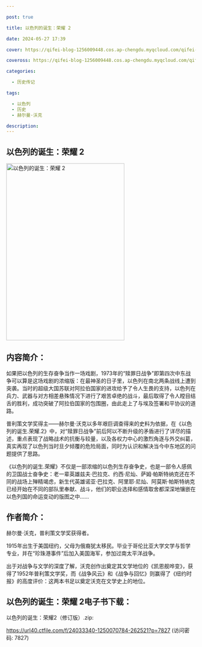 ```yaml
---

post: true

title: 以色列的诞生：荣耀 2

date: 2024-05-27 17:39

cover: https://qifei-blog-1256009448.cos.ap-chengdu.myqcloud.com/qifei-blog/6614fa2e68eb9357130f6ce5.jpg

coveross: https://qifei-blog-1256009448.cos.ap-chengdu.myqcloud.com/qifei-blog/6614fa2e68eb9357130f6ce5.jpg

categories:

  - 历史传记

tags:

  - 以色列
  - 历史
  - 赫尔曼·沃克

description:
---
```


## 以色列的诞生：荣耀 2
<img alt="以色列的诞生：荣耀 2 " class="aligncenter loading" data-was-processed="true" decoding="async" fetchpriority="high" height="471" src="https://qifei-blog-1256009448.cos.ap-chengdu.myqcloud.com/qifei-blog/6614fa2e68eb9357130f6ce5.jpg" style="cursor: zoom-in;" width="314"/>

## 内容简介：

如果把以色列的生存奋争当作一场戏剧，1973年的“赎罪日战争”即第四次中东战争可以算是这场戏剧的浓缩版：在最神圣的日子里，以色列在南北两条战线上遭到突袭。当时的超级大国苏联对阿拉伯国家的进攻给予了令人生畏的支持，以色列在兵力、武器与对方相差悬殊情况下进行了艰苦卓绝的战斗，最后取得了令人瞠目结舌的胜利，成功突破了阿拉伯国家的包围圈，由此走上了与埃及签署和平协议的道路。

普利策文学奖得主——赫尔曼·沃克以多年艰巨调查得来的史料为依据，在《以色列的诞生.荣耀.2》中，对“赎罪日战争”前后阿以不断升级的矛盾进行了详尽的描述，重点表现了战略战术的抗衡与较量，以及各权力中心的激烈角逐与外交纠葛，真实再现了以色列当时旦夕倾覆的危险局面，同时为认识和解决当今中东地区的问题提供了思路。

《以色列的诞生.荣耀》不仅是一部浓缩的以色列生存奋争史，也是一部令人感佩的卫国战士奋争史：老一辈英雄兹夫·巴拉克、约西·尼灿、萨姆·帕斯特纳克还在不同的战场上殚精竭虑，新生代英雄诺亚·巴拉克、阿里耶·尼灿、阿莫斯·帕斯特纳克已经开始在不同的部队里奉献、战斗，他们的职业选择和感情取舍都深深地镶嵌在以色列国的命运变动的版图之中……

## 作者简介：

赫尔曼·沃克，普利策文学奖获得者。

1915年出生于美国纽约，父母为俄裔犹太移民。毕业于哥伦比亚大学文学与哲学专业，并在“珍珠港事件”后加入美国海军，参加过南太平洋战争。

出于对战争与文学的深度了解，沃克创作出奠定其文学地位的《凯恩舰哗变》，获得了1952年普利策文学奖，而《战争风云》和《战争与回忆》则赢得了《纽约时报》的高度评价：这两本书足以奠定沃克在文学史上的地位。

## 以色列的诞生：荣耀 2电子书下载：
以色列的诞生：荣耀2（修订版）.zip: 

https://url40.ctfile.com/f/24033340-1250070784-262521?p=7827 (访问密码: 7827)
